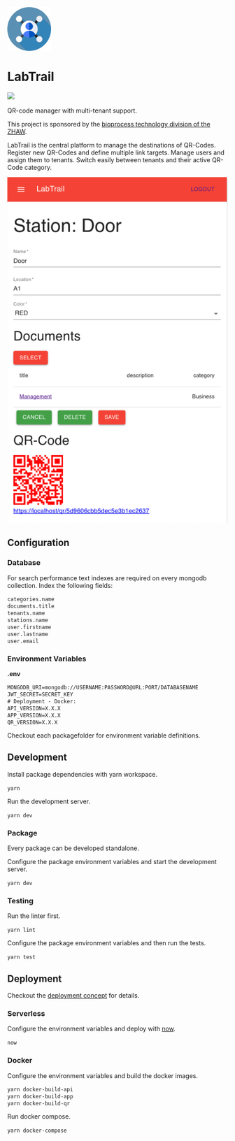 <img height="100px" width="100px" src="/app/public/favicon.png" alt="Logo" />

# LabTrail

![](https://github.com/janikvonrotz/labtrail/workflows/Node%20CI/badge.svg)

QR-code manager with multi-tenant support.

This project is sponsored by the [bioprocess technology division of the ZHAW](https://www.zhaw.ch/en/lsfm/institutes-centres/icbt/biocatalysis-and-process-technology/).

LabTrail is the central platform to manage the destinations of QR-Codes. Register new QR-Codes and define multiple link targets. Manage users and assign them to tenants. Switch easily between tenants and their active QR-Code category.

![Screenshot](/screenshot.png)

## Configuration

### Database

For search performance text indexes are required on every mongodb collection. Index the following fields:

```
categories.name
documents.title
tenants.name
stations.name
user.firstname
user.lastname
user.email
```

### Environment Variables

**.env**

```
MONGODB_URI=mongodb://USERNAME:PASSWORD@URL:PORT/DATABASENAME
JWT_SECRET=SECRET_KEY
# Deployment - Docker:
API_VERSION=X.X.X
APP_VERSION=X.X.X
QR_VERSION=X.X.X
```

Checkout each packagefolder for environment variable definitions.

## Development

Install package dependencies with yarn workspace.

`yarn`

Run the development server.

`yarn dev`

### Package

Every package can be developed standalone.

Configure the package environment variables and start the development server.

`yarn dev`

### Testing

Run the linter first.

`yarn lint`

Configure the package environment variables and then run the tests.

`yarn test`

## Deployment

Checkout the [deployment concept]() for details.

### Serverless

Configure the environment variables and deploy with [now](https://zeit.co/now).

`now`

### Docker

Configure the environment variables and build the docker images.

```
yarn docker-build-api
yarn docker-build-app
yarn docker-build-qr
```

Run docker compose.

`yarn docker-compose`
